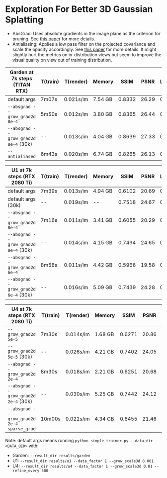 # Exploration For Better 3D Gaussian Splatting

- AbsGrad: Uses absolute gradients in the image plane as the criterion for pruning. See [this paper](https://arxiv.org/pdf/2404.10484) for more details.
- Antialiasing: Applies a low pass filter on the projected covariance and scale the opacity accordingly. See [this paper](https://niujinshuchong.github.io/mip-splatting/) for more details. It might slightly hurt the metrics on in-distribution views but seem to improve the visual quality on view out of training distribution.

| Garden at 7k steps (TITAN RTX)       | T(train) | T(render) | Memory  | SSIM   | PSNR  | LPIPS | #GS.  |
| ------------------------------------ | -------- | --------- | ------- | ------ | ----- | ----- | ----- |
| default args                         | 7m07s    | 0.021s/im | 7.54 GB | 0.8332 | 26.29 | 0.123 | 4.46M |
| `--absgrad --grow_grad2d 8e-4`       | 5m50s    | 0.012s/im | 3.80 GB | 0.8365 | 26.44 | 0.121 | 2.17M |
| `--absgrad --grow_grad2d 8e-4` (30k) | --       | 0.013s/im | 4.04 GB | 0.8639 | 27.33 | 0.079 | 2.35M |
| `--antialiased`                      | 6m43s    | 0.020s/im | 6.74 GB | 0.8265 | 26.13 | 0.137 | 3.99M |

| U1 at 7k steps (RTX 2080 Ti)         | T(train) | T(render) | Memory  | SSIM   | PSNR  | LPIPS | #GS.  |
| ------------------------------------ | -------- | --------- | ------- | ------ | ----- | ----- | ----- |
| default args                         | 7m39s    | 0.013s/im | 4.94 GB | 0.6102 | 20.69 | 0.615 | 2.47M |
| default args (30k)                   | --       | 0.019s/im | --      | 0.7518 | 24.67 | 0.385 | 4.18M |
| `--absgrad --grow_grad2d 8e-4`       | 7m16s    | 0.011s/im | 3.41 GB | 0.6055 | 20.29 | 0.636 | 1.72M |
| `--absgrad --grow_grad2d 8e-4` (30k) | --       | 0.014s/im | 4.15 GB | 0.7494 | 24.65 | 0.390 | 2.37M |
| `--absgrad --grow_grad2d 6e-4`       | 8m58s    | 0.011s/im | 4.42 GB | 0.5966 | 19.58 | 0.654 | 2.21M |
| `--absgrad --grow_grad2d 6e-4` (30k) | --       | 0.016s/im | 5.09 GB | 0.7439 | 24.28 | 0.400 | 2.92M |

| U4 at 7k steps (RTX 2080 Ti)                 | T(train) | T(render) | Memory  | SSIM   | PSNR  | LPIPS | #GS.  |
| -------------------------------------------- | -------- | --------- | ------- | ------ | ----- | ----- | ----- |
| `--grow_grad2d 5e-5`                         | 7m30s    | 0.014s/im | 1.68 GB | 0.6271 | 20.86 | 0.583 | 0.61M |
| `--grow_grad2d 5e-5` (30k)                   | --       | 0.026s/im | 4.21 GB | 0.7402 | 24.05 | 0.299 | 2.44M |
| `--absgrad --grow_grad2d 2e-4`               | 8m30s    | 0.018s/im | 2.21 GB | 0.6251 | 20.68 | 0.587 | 0.89M |
| `--absgrad --grow_grad2d 2e-4` (30k)         | --       | 0.030s/im | 5.25 GB | 0.7442 | 24.12 | 0.291 | 2.62M |
| `--absgrad --grow_grad2d 2e-4 --sparse_grad` | 10m00s   | 0.022s/im | 4.34 GB | 0.6455 | 21.46 | 0.538 | 1.30M |

Note: default args means running `python simple_trainer.py --data_dir <DATA_DIR>` with:

- Garden: `--result_dir results/garden`
- U1: `--result_dir results/u1 --data_factor 1 --grow_scale3d 0.001`
- U4: `--result_dir results/u4 --data_factor 1 --grow_scale3d 0.01 --refine_every 500`
